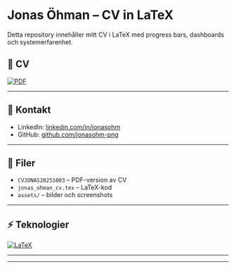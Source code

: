 # Jonas Öhman – CV in LaTeX

Detta repository innehåller mitt CV i LaTeX med progress bars, dashboards och systemerfarenhet.
## 📄 CV
[![PDF](https://img.shields.io/badge/PDF-Download-green)](https://raw.githubusercontent.com/jonasohm-png/cv/main/cv-jonas/CVJONAS20251003.pdf)

<!--
## 🖼️ Work Preview
[![Preview PDF](https://img.shields.io/badge/Preview-PDF-blue)](cv-jonas/pbi.pdf)
-->
---
## 🔗 Kontakt
- LinkedIn: [linkedin.com/in/jonasohm](https://linkedin.com/in/jonasohm)  
- GitHub: [github.com/jonasohm-png](https://github.com/jonasohm-png)
---

## 📄 Filer
- `CVJONAS20251003` – PDF-version av CV  
- `jonas_ohman_cv.tex` – LaTeX-kod  
- `assets/` – bilder och screenshots

---

## ⚡ Teknologier
[![LaTeX](https://img.shields.io/badge/LaTeX-TikZ-blue)](https://www.latex-project.org/)  



---




---


